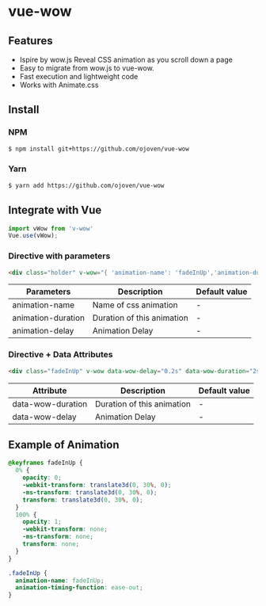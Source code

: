 # vue-wow

## Features

* Ispire by wow.js Reveal CSS animation as you scroll down a page
* Easy to migrate from wow.js to vue-wow.
* Fast execution and lightweight code
* Works with Animate.css

## Install

### NPM

```bash
$ npm install git+https://github.com/ojoven/vue-wow
```

### Yarn

```bash
$ yarn add https://github.com/ojoven/vue-wow
```

## Integrate with Vue

```js 
import vWow from 'v-wow'
Vue.use(vWow);
```

### Directive with parameters

```html
<div class="holder" v-wow="{ 'animation-name': 'fadeInUp','animation-duration': '1s'}"></div>
```

| Parameters           | Description                  | Default value  |
| -------------------- | ---------------------------- | ---------------|
| animation-name       | Name of css animation        | -              |
| animation-duration   | Duration of this animation   | -              |
| animation-delay      | Animation Delay              | -              |

### Directive + Data Attributes
```html
<div class="fadeInUp" v-wow data-wow-delay="0.2s" data-wow-duration="2s"></div>
```

| Attribute           | Description                     | Default value  |
| ------------------- |---------------------------------| -              |
| data-wow-duration   | Duration of this animation      | -              |
| data-wow-delay      | Animation Delay                 | -              |


## Example of Animation

```css
@keyframes fadeInUp {
  0% {
    opacity: 0;
    -webkit-transform: translate3d(0, 30%, 0);
    -ms-transform: translate3d(0, 30%, 0);
    transform: translate3d(0, 30%, 0);
  }
  100% {
    opacity: 1;
    -webkit-transform: none;
    -ms-transform: none;
    transform: none;
  }
}

.fadeInUp {
  animation-name: fadeInUp;
  animation-timing-function: ease-out;
}
```
